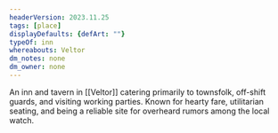 ```yaml
---
headerVersion: 2023.11.25
tags: [place]
displayDefaults: {defArt: ""}
typeOf: inn
whereabouts: Veltor
dm_notes: none
dm_owner: none
---
```


An inn and tavern in [[Veltor]] catering primarily to townsfolk, off-shift guards, and visiting working parties. Known for hearty fare, utilitarian seating, and being a reliable site for overheard rumors among the local watch.
